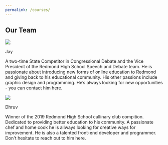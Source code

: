 ```yaml
---
permalink: /courses/
---
```

<head>
    <meta charset="UTF-8" />
    <meta name="viewport" content="width=device-width, initial-scale=1.0" />
    <meta http-equiv="X-UA-Compatible" content="ie=edge" />
<link rel="stylesheet" href="https://jayd1903.github.io/mm-github-pages-starter/css/main.css" />
  </head>
  <body>
    <!--navigation ends-->
    <!--main-->
    <div class = "lol">
    <div class="spaceblock"></div>
       <h2>
       Our Team
        </h2>
        <div class="spaceblock"></div>
     </div>
     <div class="bioblue">
     <div class="guypicture">
     <img src="https://images.pexels.com/photos/1681010/pexels-photo-1681010.jpeg?auto=compress&cs=tinysrgb&dpr=2&h=750&w=1260"><p>Jay</p></img>
     </div>
     <div class="guywords">
     <p>A two-time State Competitor in Congressional Debate and the Vice President of the Redmond High School Speech and Debate team. He is passionate about introducing new forms of online education to Redmond and giving back to his educational community. His other passions include graphic design and programming. He’s always looking for new opportunities - you can contact him here.</p>
     </div>
     </div>
     <div class="biogreen">
     <div class="guypicture">
     <img src="https://images.pexels.com/photos/1681010/pexels-photo-1681010.jpeg?auto=compress&cs=tinysrgb&dpr=2&h=750&w=1260"><p>Dhruv</p></img>
     </div>
     <div class="guywords">
     <p>Winner of the 2019 Redmond High School cullinary club compition. Dedicated to providing better education to his community. A passionate chef and home cook he is allways looking for creative ways for improvement. He is also a talented front-end developer and programmer. Don't hesitate to reach out to him here.</p>
     </div>
     </div>
    <!--content ends-->
  </body>



